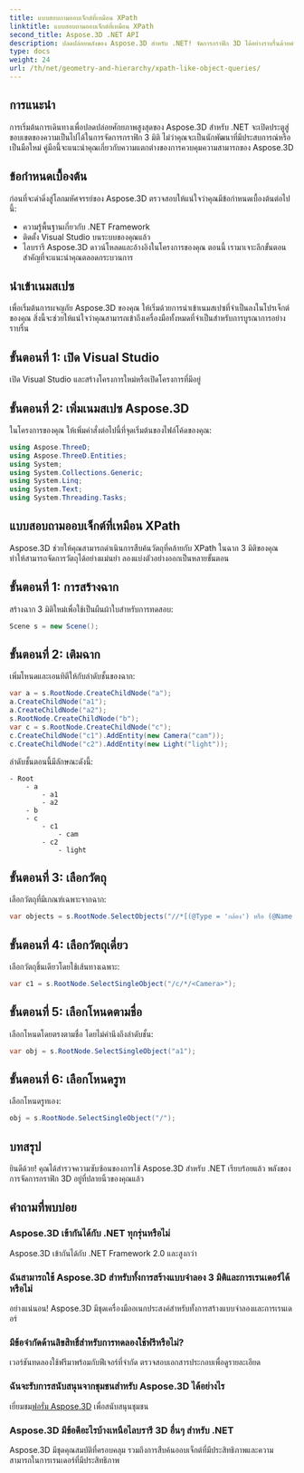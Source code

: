 ```yaml
---
title: แบบสอบถามออบเจ็กต์ที่เหมือน XPath
linktitle: แบบสอบถามออบเจ็กต์ที่เหมือน XPath
second_title: Aspose.3D .NET API
description: ปลดปล่อยพลังของ Aspose.3D สำหรับ .NET! จัดการกราฟิก 3D ได้อย่างราบรื่นด้วยคำสั่งเหมือน XPath ดาวน์โหลดตอนนี้เพื่อรับประสบการณ์ที่เปลี่ยนแปลงเกม
type: docs
weight: 24
url: /th/net/geometry-and-hierarchy/xpath-like-object-queries/
---
```

## การแนะนำ
การเริ่มต้นการเดินทางเพื่อปลดปล่อยศักยภาพสูงสุดของ Aspose.3D สำหรับ .NET จะเปิดประตูสู่ขอบเขตของความเป็นไปได้ในการจัดการกราฟิก 3 มิติ ไม่ว่าคุณจะเป็นนักพัฒนาที่มีประสบการณ์หรือเป็นมือใหม่ คู่มือนี้จะแนะนำคุณเกี่ยวกับความแตกต่างของการควบคุมความสามารถของ Aspose.3D
## ข้อกำหนดเบื้องต้น
ก่อนที่จะดำดิ่งสู่โลกมหัศจรรย์ของ Aspose.3D ตรวจสอบให้แน่ใจว่าคุณมีข้อกำหนดเบื้องต้นต่อไปนี้:
- ความรู้พื้นฐานเกี่ยวกับ .NET Framework
- ติดตั้ง Visual Studio บนระบบของคุณแล้ว
- ไลบรารี Aspose.3D ดาวน์โหลดและอ้างอิงในโครงการของคุณ
ตอนนี้ เรามาเจาะลึกขั้นตอนสำคัญที่จะแนะนำคุณตลอดกระบวนการ
## นำเข้าเนมสเปซ
เพื่อเริ่มต้นการผจญภัย Aspose.3D ของคุณ ให้เริ่มด้วยการนำเข้าเนมสเปซที่จำเป็นลงในโปรเจ็กต์ของคุณ สิ่งนี้จะช่วยให้แน่ใจว่าคุณสามารถเข้าถึงเครื่องมือทั้งหมดที่จำเป็นสำหรับการบูรณาการอย่างราบรื่น
## ขั้นตอนที่ 1: เปิด Visual Studio
เปิด Visual Studio และสร้างโครงการใหม่หรือเปิดโครงการที่มีอยู่
## ขั้นตอนที่ 2: เพิ่มเนมสเปซ Aspose.3D
ในโครงการของคุณ ให้เพิ่มคำสั่งต่อไปนี้ที่จุดเริ่มต้นของไฟล์โค้ดของคุณ:
```csharp
using Aspose.ThreeD;
using Aspose.ThreeD.Entities;
using System;
using System.Collections.Generic;
using System.Linq;
using System.Text;
using System.Threading.Tasks;
```
## แบบสอบถามออบเจ็กต์ที่เหมือน XPath
Aspose.3D ช่วยให้คุณสามารถดำเนินการสืบค้นวัตถุที่คล้ายกับ XPath ในฉาก 3 มิติของคุณ ทำให้สามารถจัดการวัตถุได้อย่างแม่นยำ ลองแบ่งตัวอย่างออกเป็นหลายขั้นตอน
## ขั้นตอนที่ 1: การสร้างฉาก
สร้างฉาก 3 มิติใหม่เพื่อใช้เป็นผืนผ้าใบสำหรับการทดสอบ:
```csharp
Scene s = new Scene();
```
## ขั้นตอนที่ 2: เติมฉาก
เพิ่มโหนดและเอนทิตีให้กับลำดับชั้นของฉาก:
```csharp
var a = s.RootNode.CreateChildNode("a");
a.CreateChildNode("a1");
a.CreateChildNode("a2");
s.RootNode.CreateChildNode("b");
var c = s.RootNode.CreateChildNode("c");
c.CreateChildNode("c1").AddEntity(new Camera("cam"));
c.CreateChildNode("c2").AddEntity(new Light("light"));
```
ลำดับชั้นตอนนี้มีลักษณะดังนี้:
```
- Root
    - a
        - a1
        - a2
    - b
    - c
        - c1
            - cam
        - c2
            - light
```
## ขั้นตอนที่ 3: เลือกวัตถุ
เลือกวัตถุที่มีเกณฑ์เฉพาะจากฉาก:
```csharp
var objects = s.RootNode.SelectObjects("//*[(@Type = 'กล้อง') หรือ (@Name = 'แสง')]");
```
## ขั้นตอนที่ 4: เลือกวัตถุเดี่ยว
เลือกวัตถุชิ้นเดียวโดยใช้เส้นทางเฉพาะ:
```csharp
var c1 = s.RootNode.SelectSingleObject("/c/*/<Camera>");
```
## ขั้นตอนที่ 5: เลือกโหนดตามชื่อ
เลือกโหนดโดยตรงตามชื่อ โดยไม่คำนึงถึงลำดับชั้น:
```csharp
var obj = s.RootNode.SelectSingleObject("a1");
```
## ขั้นตอนที่ 6: เลือกโหนดรูท
เลือกโหนดรูทเอง:
```csharp
obj = s.RootNode.SelectSingleObject("/");
```
## บทสรุป
ยินดีด้วย! คุณได้สำรวจความซับซ้อนของการใช้ Aspose.3D สำหรับ .NET เรียบร้อยแล้ว พลังของการจัดการกราฟิก 3D อยู่ที่ปลายนิ้วของคุณแล้ว
## คำถามที่พบบ่อย
### Aspose.3D เข้ากันได้กับ .NET ทุกรุ่นหรือไม่
Aspose.3D เข้ากันได้กับ .NET Framework 2.0 และสูงกว่า
### ฉันสามารถใช้ Aspose.3D สำหรับทั้งการสร้างแบบจำลอง 3 มิติและการเรนเดอร์ได้หรือไม่
อย่างแน่นอน! Aspose.3D มีชุดเครื่องมืออเนกประสงค์สำหรับทั้งการสร้างแบบจำลองและการเรนเดอร์
### มีข้อจำกัดด้านลิขสิทธิ์สำหรับการทดลองใช้ฟรีหรือไม่?
เวอร์ชันทดลองใช้ฟรีมาพร้อมกับฟีเจอร์ที่จำกัด ตรวจสอบเอกสารประกอบเพื่อดูรายละเอียด
### ฉันจะรับการสนับสนุนจากชุมชนสำหรับ Aspose.3D ได้อย่างไร
 เยี่ยมชม[ฟอรั่ม Aspose.3D](https://forum.aspose.com/c/3d/18) เพื่อสนับสนุนชุมชน
### Aspose.3D มีข้อดีอะไรบ้างเหนือไลบรารี 3D อื่นๆ สำหรับ .NET
Aspose.3D มีชุดคุณสมบัติที่ครอบคลุม รวมถึงการสืบค้นออบเจ็กต์ที่มีประสิทธิภาพและความสามารถในการเรนเดอร์ที่มีประสิทธิภาพ